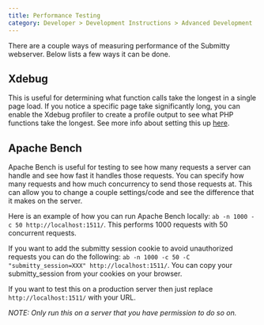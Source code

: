 ```yaml
---
title: Performance Testing
category: Developer > Development Instructions > Advanced Development
---
```



There are a couple ways of measuring performance of the Submitty webserver.
Below lists a few ways it can be done.

## Xdebug

This is useful for determining what function calls take the longest in a single
page load. If you notice a specific page take significantly long, you can enable
the Xdebug profiler to create a profile output to see what PHP functions take
the longest. See more info about setting this up
[here](/developer/getting_started/xdebug).

## Apache Bench

Apache Bench is useful for testing to see how many requests a server can handle
and see how fast it handles those requests. You can specify how many requests and
how much concurrency to send those requests at. This can allow you to change
a couple settings/code and see the difference that it makes on the server.

Here is an example of how you can run Apache Bench locally:
`ab -n 1000 -c 50 http://localhost:1511/`. This performs 1000 requests with 50
concurrent requests.

If you want to add the submitty session cookie to avoid unauthorized requests you
can do the following: `ab -n 1000 -c 50 -C "submitty_session=XXX" http://localhost:1511/`.
You can copy your submitty_session from your cookies on your browser.

If you want to test this on a production server then just replace `http://localhost:1511/`
with your URL.

_NOTE: Only run this on a server that you have permission to do so on._



